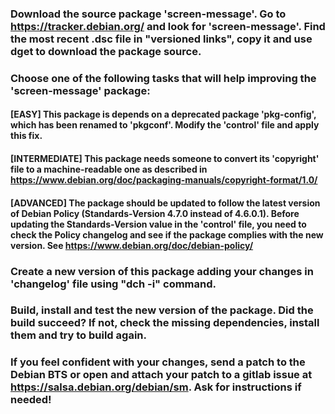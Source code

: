 ### Download the source package 'screen-message'. Go to https://tracker.debian.org/ and look for 'screen-message'. Find the most recent .dsc file in "versioned links", copy it and use dget to download the package source.

### Choose one of the following tasks that will help improving the 'screen-message' package:

#### [EASY] This package is depends on a deprecated package 'pkg-config', which has been renamed to 'pkgconf'. Modify the 'control' file and apply this fix.

#### [INTERMEDIATE] This package needs someone to convert its 'copyright' file to a machine-readable one as described in https://www.debian.org/doc/packaging-manuals/copyright-format/1.0/

#### [ADVANCED] The package should be updated to follow the latest version of Debian Policy (Standards-Version 4.7.0 instead of 4.6.0.1). Before updating the Standards-Version value in the 'control' file, you need to check the Policy changelog and see if the package complies with the new version. See https://www.debian.org/doc/debian-policy/

### Create a new version of this package adding your changes in 'changelog' file using "dch -i" command.

### Build, install and test the new version of the package. Did the build succeed? If not, check the missing dependencies, install them and try to build again.

### If you feel confident with your changes, send a patch to the Debian BTS or open and attach your patch to a gitlab issue at https://salsa.debian.org/debian/sm. Ask for instructions if needed!
